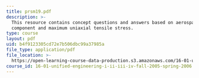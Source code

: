 ```yaml
---
title: prsm19.pdf
description: >-
  This resource contains concept questions and answers based on aerospace
  component and maximum uniaxial tensile stress.
type: course
layout: pdf
uid: b4f9123305cd72e7b506dbc99a37985a
file_type: application/pdf
file_location: >-
  https://open-learning-course-data-production.s3.amazonaws.com/16-01-unified-engineering-i-ii-iii-iv-fall-2005-spring-2006/b4f9123305cd72e7b506dbc99a37985a_prsm19.pdf
course_id: 16-01-unified-engineering-i-ii-iii-iv-fall-2005-spring-2006
---
```

